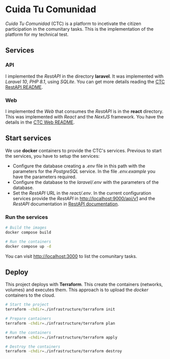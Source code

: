 # Cuida Tu Comunidad
*Cuida Tu Comunidad* (CTC) is a platform to incetivate the citizen participation in the comunitary tasks. This is the implementation of the platform for my technical test.

## Services
### API
I implemented the *RestAPI* in the directory **laravel**. It was implemented with *Laravel 10*, *PHP 8.1*, using *SQLite*. You can get more details reading the [CTC RestAPI README](laravel/README.md).

### Web
I implemented the *Web* that consumes the *RestAPI* is in the **react** directory. This was implemented with *React* and the *NextJS* framework. You have the details in the [CTC Web README](react/README.md).

## Start services
We use **docker** containers to provide the CTC's services. Previous to start the services, you have to setup the services:
- Configure the database creating a *.env* file in this path with the parameters for the *PostgreSQL* service. In the file *.env.example* you have the parameters required.
- Configure the database to the *laravel/.env* with the parameters of the database.
- Set the *RestAPI* URL in the *react/.env*. In the current configuration services provide the *RestAPI* in [http://localhost:9000/api/v1](http://localhost:9000/api/v1) and the *RestAPI* documentation in [RestAPI documentation](http://localhost:9000/api/documentation).

### Run the services
```sh
# Build the images
docker compose build
```

```sh
# Run the containers
docker compose up -d
```

You can visit [http://localhost:3000](http://localhost:3000) to list the comunitary tasks.

## Deploy
This project deploys with **Terraform**. This create the containers (networks, volumes) and executes them. This approach is to upload the *docker* containers to the cloud.

```sh
# Start the project
terraform -chdir=./infrastructure/terraform init

# Prepare cantainers
terraform -chdir=./infrastructure/terraform plan

# Run the containers
terraform -chdir=./infrastructure/terraform apply

# Destroy the containers
terraform -chdir=./infrastructure/terraform destroy
```
